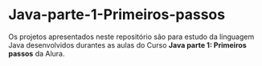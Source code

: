 # Java-parte-1-Primeiros-passos


Os projetos apresentados neste repositório são para estudo da linguagem Java desenvolvidos durantes as aulas do Curso 
**Java parte 1: Primeiros passos** da Alura.
